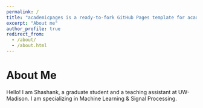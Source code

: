 ```yaml
---
permalink: /
title: "academicpages is a ready-to-fork GitHub Pages template for academic personal websites"
excerpt: "About me"
author_profile: true
redirect_from: 
  - /about/
  - /about.html
---
```


About Me
======
Hello!
I am Shashank, a graduate student and a teaching assistant at UW-Madison. I am specializing in Machine Learning & Signal Processing.
